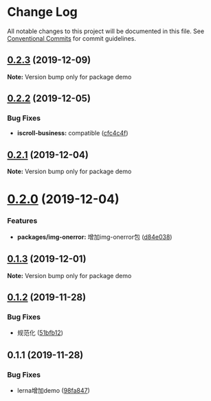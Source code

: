 # Change Log

All notable changes to this project will be documented in this file.
See [Conventional Commits](https://conventionalcommits.org) for commit guidelines.

## [0.2.3](https://github.com/FoxDaxian/oneForAll/compare/demo@0.2.2...demo@0.2.3) (2019-12-09)

**Note:** Version bump only for package demo





## [0.2.2](https://github.com/FoxDaxian/oneForAll/compare/demo@0.2.1...demo@0.2.2) (2019-12-05)


### Bug Fixes

* **iscroll-business:** compatible ([cfc4c4f](https://github.com/FoxDaxian/oneForAll/commit/cfc4c4f4fb70349e28f7959505f8039306885fc3))





## [0.2.1](https://github.com/FoxDaxian/oneForAll/compare/demo@0.2.0...demo@0.2.1) (2019-12-04)

**Note:** Version bump only for package demo





# [0.2.0](https://github.com/FoxDaxian/oneForAll/compare/demo@0.1.3...demo@0.2.0) (2019-12-04)


### Features

* **packages/img-onerror:** 增加img-onerror包 ([d84e038](https://github.com/FoxDaxian/oneForAll/commit/d84e0386839060b6e62f42610b8f241cc7fd4d50))





## [0.1.3](https://github.com/FoxDaxian/oneForAll/compare/demo@0.1.2...demo@0.1.3) (2019-12-01)

**Note:** Version bump only for package demo





## [0.1.2](https://github.com/FoxDaxian/oneForAll/compare/demo@0.1.1...demo@0.1.2) (2019-11-28)


### Bug Fixes

* 规范化 ([51bfb12](https://github.com/FoxDaxian/oneForAll/commit/51bfb12bfdf87875e0e2e39193a0d24c74893be7))





## 0.1.1 (2019-11-28)


### Bug Fixes

* lerna增加demo ([98fa847](https://github.com/FoxDaxian/oneForAll/commit/98fa8478cb9d2b6a0d467a4f32d72c47dbef0eed))
